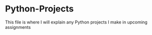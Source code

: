 # Python-Projects

This file is where I will explain any Python projects I make in upcoming assignments
